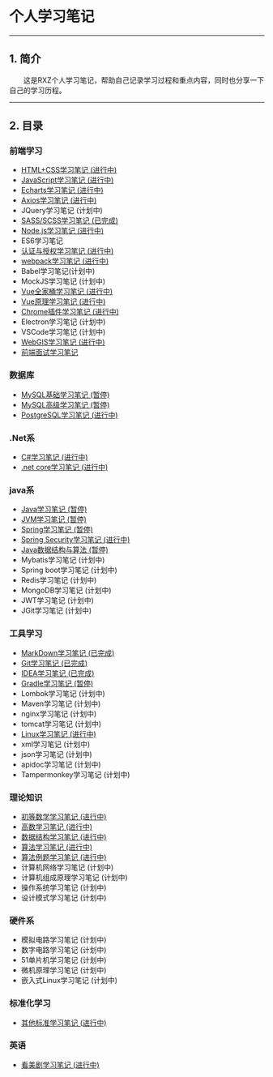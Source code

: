 # 个人学习笔记
---
## 1. 简介

&emsp;&emsp;这是RXZ个人学习笔记，帮助自己记录学习过程和重点内容，同时也分享一下自己的学习历程。

---
## 2. 目录

### 前端学习

+ [HTML+CSS学习笔记 (进行中)](./HTML)
+ [JavaScript学习笔记 (进行中)](./JavaScript)
+ [Echarts学习笔记 (进行中)](./Echarts)
+ [Axios学习笔记 (进行中)](./Axios)
+ JQuery学习笔记 (计划中)
+ [SASS/SCSS学习笔记 (已完成)](./SASS)
+ [Node.js学习笔记 (进行中)](./NodeJS)
+ ES6学习笔记
+ [认证与授权学习笔记 (进行中)](./Verify)
+ [webpack学习笔记 (进行中)](./Webpack)
+ Babel学习笔记(计划中)
+ MockJS学习笔记 (计划中)
+ [Vue全家桶学习笔记 (进行中)](./Vue)
+ [Vue原理学习笔记 (进行中)](./VuePrinciple)
+ [Chrome插件学习笔记 (进行中)](./ChromePlugin)
+ Electron学习笔记 (计划中)
+ VSCode学习笔记 (计划中)
+ [WebGIS学习笔记 (进行中)](./WebGIS)
+ [前端面试学习笔记](./前端面试错题集)

### 数据库

+ [MySQL基础学习笔记 (暂停)](./Mysql)
+ [MySQL高级学习笔记 (暂停)](./MysqlAD)
+ [PostgreSQL学习笔记 (进行中)](./PostgreSQL)

### .Net系

+ [C#学习笔记 (进行中)](./Csharp)
+ [.net core学习笔记 (进行中)](./NetCore)

### java系

+ [Java学习笔记 (暂停)](./Java)
+ [JVM学习笔记 (暂停)](./JVM)
+ [Spring学习笔记 (暂停)](./Spring)
+ [Spring Security学习笔记 (进行中)](./SpringSecurity)
+ [Java数据结构与算法 (暂停)](./JavaStruct)
+ Mybatis学习笔记 (计划中)
+ Spring boot学习笔记 (计划中)
+ Redis学习笔记 (计划中)
+ MongoDB学习笔记 (计划中)
+ JWT学习笔记 (计划中)
+ JGit学习笔记 (计划中)

### 工具学习
+ [MarkDown学习笔记 (已完成)](./MarkDown)
+ [Git学习笔记 (已完成)](./Git)
+ [IDEA学习笔记 (已完成)](./IDEA) 
+ [Gradle学习笔记 (暂停)](./Gradle)
+ Lombok学习笔记 (计划中)
+ Maven学习笔记 (计划中)
+ nginx学习笔记 (计划中)
+ tomcat学习笔记 (计划中)
+ [Linux学习笔记 (进行中)](./Linux)
+ xml学习笔记 (计划中)
+ json学习笔记 (计划中)
+ apidoc学习笔记 (计划中)
+ Tampermonkey学习笔记 (计划中)

### 理论知识
+ [初等数学学习笔记 (进行中)](./ElementaryMath)
+ [高数学习笔记 (进行中)](./AdvancedMath)
+ [数据结构学习笔记 (进行中)](./DataStruct)
+ [算法学习笔记 (进行中)](./Algorithm)
+ [算法例题学习笔记 (进行中)](./AlgorithmExample)
+ 计算机网络学习笔记 (计划中)
+ 计算机组成原理学习笔记 (计划中)
+ 操作系统学习笔记 (计划中)
+ 设计模式学习笔记 (计划中)

### 硬件系
+ 模拟电路学习笔记 (计划中)
+ 数字电路学习笔记 (计划中)
+ 51单片机学习笔记 (计划中)
+ 微机原理学习笔记 (计划中)
+ 嵌入式Linux学习笔记 (计划中)


### 标准化学习
+ [其他标准学习笔记 (进行中)](./OtherStandard)



### 英语
+ [看美剧学习笔记 (进行中)](.AmericanDrama)
